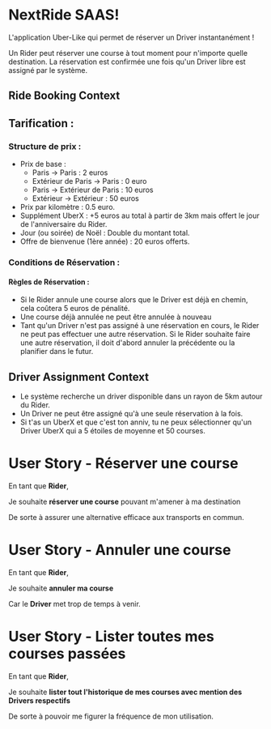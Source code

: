 # NextRide SAAS!

L'application Uber-Like qui permet de réserver un Driver instantanément !

Un Rider peut réserver une course à tout moment pour n'importe quelle destination.
La réservation est confirmée une fois qu'un Driver libre est assigné par le système.

## Ride Booking Context

## Tarification :
### Structure de prix :

- Prix de base :
  - Paris -> Paris : 2 euros
  - Extérieur de Paris -> Paris : 0 euro
  - Paris -> Extérieur de Paris : 10 euros
  - Extérieur -> Extérieur : 50 euros
- Prix par kilomètre : 0.5 euro.
- Supplément UberX :
  +5 euros au total à partir de 3km mais offert le jour de l'anniversaire du Rider.
- Jour (ou soirée) de Noël : Double du montant total.
- Offre de bienvenue (1ère année) : 20 euros offerts.

### Conditions de Réservation :
#### Règles de Réservation :
- Si le Rider annule une course alors que le Driver est déjà en chemin, cela coûtera 5 euros de pénalité.
- Une course déjà annulée ne peut être annulée à nouveau
- Tant qu'un Driver n'est pas assigné à une réservation en cours, le Rider ne peut pas effectuer une autre réservation.
  Si le Rider souhaite faire une autre réservation, il doit d'abord annuler la précédente ou la planifier dans le futur.

## Driver Assignment Context

- Le système recherche un driver disponible dans un rayon de 5km autour du Rider.
- Un Driver ne peut être assigné qu'à une seule réservation à la fois.
- Si t'as un UberX et que c'est ton anniv, tu ne peux sélectionner qu'un Driver UberX qui a 5 étoiles de moyenne et 50 courses.

# User Story - Réserver une course

En tant que **Rider**,

Je souhaite **réserver une course** pouvant m'amener à ma destination

De sorte à assurer une alternative efficace aux transports en commun.

# User Story - Annuler une course

En tant que **Rider**,

Je souhaite **annuler ma course**

Car le **Driver** met trop de temps à venir.

# User Story - Lister toutes mes courses passées

En tant que **Rider**,

Je souhaite **lister tout l'historique de mes courses avec mention des Drivers respectifs**

De sorte à pouvoir me figurer la fréquence de mon utilisation.
